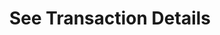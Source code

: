 ---
title: See Transaction Details
position_number: 1.1
type: get
description: /az/future/trade/v1/order/trade-list
parameters:
    -
        name: orderId
        type: integer
        mandatory: false
        default: N/A
        description: Order ID
        ranges:
    -
        name: symbol
        type: string
        mandatory: false
        default: N/A
        description: Trading pair
        ranges:
    -
        name: page
        type: integer
        mandatory: false
        default: 1
        description: "Page\t"
        ranges:
    -
        name: size
        type: integer
        mandatory: false
        default: 10
        description: "Quantity of a single page\t"
        ranges:
    -
        name: startTime
        type: integer
        mandatory: false
        default: N/A
        description: start time
        ranges:
    -
        name: endTime
        type: integer
        mandatory: false
        default: N/A
        description: end time
        ranges:
content_markdown: |-

             #### **Limit Flow Rules**

             200/s/apikey
left_code_blocks:
    -
        code_block: "public void getMarketConfig() {\r\n\tString text = HttpUtil.get(URL + \"/data/api/az/future/trade/v1/getMarketConfig\");\r\n\tSystem.out.println(text);\r\n}"
        title: Java
        language: java
right_code_blocks:
    - code_block: |-
        {
          "error": {
            "code": "",
            "msg": ""
          },
          "msgInfo": "success",
          "returnCode": 0,
          "result": {
                "page": 1,
                "ps": 10,
                "total": 9,
                "items": [
                    {
                        "orderId": "551497070209712960", //Order Id
                        "execId": "551497070368784451",  //Execution Id
                        "symbol": "btc_usdt",            //Symbol
                        "contractSize": 1.0E-4,          //Contract Size
                        "quantity": "4",                 //Volume
                        "price": "108460.5",             //Price
                        "fee": "0.02603052",             //Fee
                        "feeCoin": "usdt",               //Currency of fee
                        "timestamp": 1761189147896,      //Timestamp
                        "takerMaker": "TAKER",           
                        "orderSide": "BUY",              //Order Size
                        "positionSide": "LONG"           //Position Size
                    }
                ]
          }
        }
      title: Response
      language: json
---